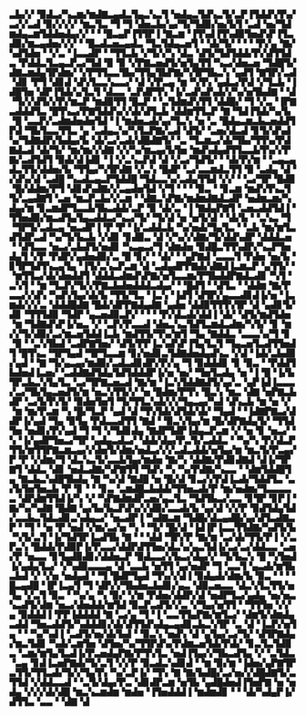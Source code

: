 ▃▙▞▞▝▉▟▃▞▚▃▆▞▆▟▇▃▄▟▃▜▄▃▚▃▜▝▅▟▄▃▜▟▚▃▜▞▃▛▐▜▟▟▚▜▚▞▃▞▞▃▟▝▉▞▞▞▞▝▆▃▜▃▝▜▝▜▝▟▅▃▙▞▄▞▜▞▜▟▉▞▅▞▙▜▝▃▟▝▅▞▜▟▆▟▄▃▆▜▟▟▅▟▄▞▞▝▝▝█▃▄▛▐▜▜▛▐▝▇▃▆▝▐▜▚▟▐▜▚▟▉▜▅▟▚▛▐▜▃▟▉▞▆▃▄▟▅▞▞▞▝▝█▃▟▃▅▃▄▟▃▝▜▃▜▟▄▃▅▜▝▝▟▞▜▞▝▝▝▝▛▞▄▝▇▞▚▟▜▟▅▝▝▞▃▝▐▃▃▟▛▝▝▜▜▃▙▝▞▜▞▞▚▝▟▃▝▟▜▞▜▟▜▟▟▞▛▞▟▜▜▟▃▝▛▟▟▃▜▃▄▃▛▃▞▜▟▝▉▝▉▝▞▛▇▃▅▟▜▞▅▜▄▜▜▝▚▃▞▟▅▃▅▝▜▟█▜▞▟▇▃▆▟▄▜▛▟▆▞▝▞▛▜▜▃▃▜▙▞▜▜▄▜▙▛▇▞▚▜▛▜▙▃▚▝▄▟▜▝▇▜▛▞▃▟▝▟▊▝▛▜▝▟▊▟▝▟▚▜▃▃▚▃▃▞▝▟▝▞▛▃▄▝▆▝▚▜▚▝▄▟▃▞▛▟▝▞▜▃▙▝▐▟█▜▅▝▟▛▐▜▟▞▄▜▃▜▝▟▃▃▝▃▛▟▛▜▚▝▐▞▃▟▚▟▚▟▞▞▚▞▅▜▙▟▇▝▝▟▝▜▞▞▟▜▞▞▛▞▆▃▛▝▆▟▉▜▜▝█▃▛▝▝▃▜▟▆▟▚▜▜▝▟▟█▞▝▜▝▞▃▝▐▛▇▃▟▟▟▜▃▝█▜▚▃▞▛▇▜▟▟▚▞▞▟▞▟▜▃▙▝▟▟▆▜▜▃▛▝▇▝▜▟▐▜▟▞▚▞▙▝█▝▃▃▛▞▃▟▆▟▅▟▅▜▟▝▐▝▆▟▅▃▟▞▄▞▜▃▚▝▅▝▃▝█▟▄▃▆▃▙▃▅▟▟▜▛▟▝▜▙▜▃▃▜▜▃▝▄▝▃▟▄▃▚▞▚▜▃▛▇▞▃▟▝▟▜▞▝▃▅▞▟▃▟▝▊▜▞▟▚▟▚▞▜▟▇▟▛▞▙▟▄▞▙▝▟▞▃▞▃▟▞▟█▟▇▜▞▝▃▝▜▃▆▃▞▟▞▜▙▞▜▜▚▞▛▟▇▟▃▟▝▟▞▜▞▝▆▞▆▞▞▟▇▝▞▞▚▞▆▃▄▞▙▜▅▝▆▟▚▟▄▟▜▜▃▃▙▜▚▞▞▛▇▞▃▟▜▟▜▝▉▟▞▟▐▟▊▝▐▝▞▃▚▃▛▟▝▟▝▞▃▞▜▟▜▞▝▝▟▞▛▞▆▝▝▃▄▃▄▟▃▜▜▞▟▟▅▞▙▝▜▜▄▞▚▜▛▟▇▝▞▃▚▝█▟▛▝▃▞▃▃▆▟▃▜▜▝▉▝▃▟▄▝▟▝▞▟▚▞▟▝▃▟█▝▚▃▟▃▄▃▛▜▟▟█▝▜▟▃▃▚▞▃▟▄▜▜▟▝▞▞▝▝▃▞▜▛▝█▟▉▝█▞▟▟▆▞▛▜▝▟▊▟▚▟▇▞▞▃▄▟▅▜▟▝▞▜▝▝▝▝▉▃▝▝▊▃▆▝▆▟▚▜▚▃▜▜▞▃▄▟▇▜▝▃▅▝▆▃▛▃▙▞▞▃▆▝▝▟▇▃▚▛▇▞▆▟▆▟▇▟▃▟▛▝▅▟▆▃▆▞▚▟▄▞▆▝▊▃▆▟▛▜▃▃▙▜▙▃▟▟▞▃▛▝▉▝▟▞▃▝▐▝▇▟▄▛▇▜▝▃▅▃▟▟▜▟▐▝▜▜▅▟▉▞▆▃▟▜▄▜▄▃▟▟▃▞▚▃▞▜▞▝▜▞▟▝▅▝▅▜▞▟▝▝▟▞▙▝▝▃▚▃▝▜▝▜▛▜▞▃▟▃▄▝▅▃▟▛▐▝▛▝▛▝▐▞▃▟▟▃▙▝▚▞▅▟▞▜▄▜▃▝▝▃▙▝▆▞▆▜▃▟▜▟▛▃▟▝▚▞▜▞▙▃▙▝▞▟▊▝▊▟▉▃▝▟▝▞▚▞▞▟▇▞▜▞▟▟▚▟▛▝▟▟▟▃▅▝▝▟▜▃▃▝▅▃▞▃▙▟▜▞▅▟▊▝▚▃▄▃▞▜▝▟▆▟▅▝▉▟█▃▜▜▚▟▛▞▚▃▛▜▅▟▄▜▝▞▛▝▛▟▛▞▄▟▅▟▉▞▃▝█▝▊▞▝▝▟▞▝▝▄▛▇▟▝▃▃▃▜▝▛▟▅▝▅▞▙▝▊▜▛▜▟▜▚▃▄▜▄▝▐▜▞▃▚▃▛▃▆▝▟▝▃▟▄▟▛▛▇▟▞▟▇▟▐▃▆▃▛▝▄▜▜▞▝▝▆▜▜▃▞▟▞▟▅▟▟▜▝▟▟▟▃▟▆▟▚▛▇▞▅▜▃▃▆▞▛▜▙▟▟▛▇▟▃▟▊▝▚▜▝▃▚▜▝▝▆▝▜▃▛▞▜▞▞▛▇▃▙▟▅▟▟▟▃▟▄▞▝▝█▟▜▝▝▟▜▃▝▝▟▟▆▝▇▞▛▃▃▞▞▟▚▝▚▟▚▜▄▞▟▞▙▝▜▜▞▜▃▝▐▃▚▝▐▟▜▝▟▜▛▞▄▃▃▟▊▟▐▞▅▝▐▃▆▟▞▞▞▃▝▟▟▟█▟▇▝█▟▞▟▛▛▇▟▄▟▇▝▄▟▅▝▟▟▉▜▜▜▚▜▛▝▟▝▄▟▊▜▞▟▊▝▜▜▜▟▉▝▜▟▛▝▄▃▅▟▉▃▛▞▝▝▝▝▛▞▟▃▟▞▟▟▐▝▟▞▝▟▜▞▆▟▜▟▅▝▆▝▜▟▇▟▚▛▐▞▅▃▝▞▝▃▛▞▛▃▃▟▝▟▅▃▚▃▜▟▜▃▆▟▃▟▆▞▚▜▞▝▊▝▆▞▞▜▞▟▉▞▃▞▆▃▅▜▟▟▐▃▙▝▆▟▜▜▞▜▚▞▆▜▝▜▄▝▇▟▟▃▝▃▃▃▚▞▜▝▊▝▉▝▝▃▚▜▙▟▝▃▟▛▇▜▅▞▝▟▜▞▛▛▐▃▚▟▚▛▐▜▄▜▃▜▝▜▄▃▅▜▃▟▜▜▅▟▜▝█▜▚▃▝▜▛▜▄▟▝▜▛▜▃▃▆▝▊▞▅▟▊▃▜▟▇▟▅▟▄▟▚▃▝▞▟▝▐▟▞▃▙▟▉▞▄▟▝▝▇▝▜▞▄▃▄▞▆▟▉▞▃▟▃▟▊▟▛▞▛▞▄▝▜▝▉▟▟▟▊▝▊▝▉▃▝▝▛▟▟▜▙▟▅▟▐▃▅▞▝▃▟▟▇▟▜▟▄▜▟▜▟▟▟▛▐▞▅▝▅▞▝▜▅▜▃▟▄▝▅▝▐▝█▝▐▞▙▜▛▃▙▃▚▜▄▜▃▝▃▞▜▛▇▃▅▃▟▝▇▞▆▝▐▃▚▜▟▟▇▟▜▞▄▞▃▝▄▛▐▟▐▃▃▃▞▃▞▜▙▜▄▃▅▟▜▞▆▝▅▃▚▜▜▞▞▝▅▝█▟▆▞▛▜▚▝█▃▚▝▆▃▝▟▇▝▅▛▇▃▙▟▛▝▃▞▙▜▚▜▞▝▉▟▅▜▅▜▝▜▞▜▜▃▚▟▞▞▞▜▄▃▄▞▚▟▝▟▚▃▙▝▆▝▅▝▞▝▆▝▆▞▛▃▆▝▚▝█▞▜▃▛▝▄▟▝▟▝▜▚▜▟▞▟▜▟▞▟▞▝▜▄▟▝▝▐▟▇▛▇▃▞▟▟▛▐▞▄▟▝▜▄▝▉▜▄▝▛▟▃▃▟▜▜▝▇▟▝▝▉▃▚▜▄▞▆▝█▞▟▛▇▟▄▜▞▝▜▜▟▜▅▝▅▟▊▞▛▞▄▟▝▜▝▜▝▞▜▟▊▟▄▝▇▟▛▜▟▛▐▟▄▃▛▃▆▝▞▝▅▝▊▝▅▃▞▝▚▝▐▞▄▟▛▜▅▃▞▜▛▝▄▟▄▃▟▃▞▝▟▟▞▟▄▞▛▃▜▞▃▟▟▃▝▝▚▞▚▝▛▞▟▃▛▜▜▞▆▜▜▛▇▃▆▃▄▞▞▟▅▜▞▟▆▞▅▟▃▞▞▞▃▟▃▟▟▞▅▜▄▞▆▝▆▃▜▞▛▃▄▞▛▝▛▝▞▟▆▞▜▝▟▃▚▃▜▞▃▃▙▜▄▞▆▟▅▝▇▞▚▝▟▟▇▞▛▟▊▟▇▟▝▟▐▞▜▛▇▜▝▟▟▃▝▟▊▝▅▟▃▟▇▞▚▛▇▜▜▝▜▟▚▝▚▝▚▞▛▟▇▞▚▃▃▝▝▟▆▜▟▟█▜▄▝▇▃▙▃▚▟█▜▙▟▄▝▇▝▚▞▟▝▇▟█▝▅▝█▞▟▝▊▃▞▞▛▟▐▃▟▞▜▟▟▜▃▝▃▞▙▜▅▜▅▃▙▝▛▝▊▝▝▝▊▃▝▃▆▟█▃▙▟▟▞▜▜▅▃▟▞▛▝▆▞▅▟▆▞▜▃▃▃▃▃▝▟▛▟▆▜▜▟▐▞▚▝▞▝▚▛▇▟▆▟▛▃▅▞▄▃▜▃▝▜▟▜▙▃▞▃▃▝▊▜▛▝▊▛▐▝▇▞▚▞▚▟▇▝█▟▇▝▄▞▙▞▙▃▛▟▚▞▞▟▉▞▃▃▟▞▙▝▄▞▟▝▞▞▛▝▉▟▜▟▄▜▟▞▃▃▙▃▜▟▃▟▊▃▚▟▄▃▞▝▅▃▟▛▐▝▚▟▇▃▆▝▜▟█▞▟▃▄▟█▞▄▞▟▜▃▟▇▃▛▝▝▜▝▝▅▝▛▝▅▟▝▞▆▞▃▞▅▝▚▝▝▜▞▝█▞▟▝▐▟▐▛▐▃▃▜▜▟▇▞▚▟▜▞▙▝▚▜▞▃▜▝▐▞▜▟▜▛▐▃▟▜▙▝▇▝▝▝▟▟▝▜▛▞▛▝▇▞▆▝▃▞▟▞▜▜▞▛▐▝▞▃▛▃▚▝█▟▟▞▛▟▉▛▐▞▛▃▃▞▟▟▛▟▜▜▅▞▟▃▚▞▄▃▜▟▐▞▃▞▃▞▟▟▃▃▝▃▅▞▛▝▅▃▃▝▊▜▄▟▉▟▊▞▟▟▅▃▛▝▉▟▃▃▞▞▙▃▞▟▄▞▞▝▜▞▙▃▚▝█▝▚▜▅▟▐▞▄▟▄▜▃▞▝▞▚▟▉▃▃▃▄▝▟▝▃▃▙▝▅▜▜▝▄▞▅▟▛▝▜▝▃▃▜▝▄▃▟▞▆▜▙▃▙▟▝▞▝▞▅▝▅▟▄▟▝▝▜▝█▟▛▜▄▟▝▜▚▞▞▟▐▝▉▟▄▟▞▟▆▞▙▝▉▃▝▝▝▝█▃▄▟█▝▐▛▐▃▄▜▝▜▝▟▛▞▞▜▙▟▅▃▙▟▊▞▄▃▝▟▉▃▅▃▃▝▟▃▚▜▃▜▜▞▅▜▄▝▞▃▜▝▉▃▝▝▚▞▄▝▚▝▉▞▝▞▆▝▛▟▅▞▟▟▛▞▟▝▅▟▛▜▃▞▄▟▄▝▅▞▅▃▚▃▟▜▞▟▆▝▅▃▞▟▅▟▟▞▆▜▟▝▉▃▛▃▟▜▞▞▃▝▞▜▄▞▅▜▜▝▝▜▜▜▅▝▞▞▄▝▉▟▟▟▐▝▛▛▐▟▟▟▟▝▇▝▃▞▄▝▜▝▐▝▃▃▜▜▄▛▇▞▆▜▃▞▝▟▆▜▞▟▆▟▄▃▟▟▝▜▅▃▟▟▜▞▚▟▟▟▊▞▟▞▟▜▜▟▚▟▄▃▄▟▊▃▙▃▚▜▛▝▃▝▟▝▐▃▛▞▅▜▄▝▝▝▚▞▚▟▐▝▃▟▜▞▅▞▟▞▙▟▝▝▉▃▚▝▅▟▚▝▟▝▄▜▄▞▃▞▜▞▝▟▜▛▇▟▄▞▆▃▜▟▊▝▚▟▞▃▆▜▅▝▟▜▅▞▚▞▜▜▛▟▚▞▛▟▆▃▅▜▟▞▛▟▞▝▊▃▜▃▜▟▉▃▝▃▆▞▆▜▄▜▃▟▐▞▛▃▅▟▄▛▇▞▛▜▚▜▃▝▅▟▐▜▄▞▞▜▙▃▟▜▄▝▞▝▃▜▟▃▝▃▄▝▊▟▐▃▅▛▇▟▞▜▞▃▜▝▞▞▛▝▉▃▟▃▚▟▊▟▝▝▆▝▉▞▆▝▐▟▅▞▄▛▇▜▛▃▜▜▞▜▜▃▟▞▜▞▞▜▄▜▚▝▚▞▃▛▐▞▝▜▚▝▇▝▇▞▙▟█▞▃▞▅▞▞▟█▟▇▜▞▃▜▜▟▝▞▟▟▃▃▟▝▝▃▜▞▟▄▞▛▃▝▟▊▟▛▃▆▝▅▜▙▝▄▟█▟▅▟▐▜▅▛▇▝▅▝▅▟▄▝▞▞▞▟▞▟█▝▆▃▚▃▆▟▆▝▆▟▅▝▐▜▅▟▟▟▐▝▆▟▆▟▊▝▝▝▟▞▚▟▄▛▐▞▟▜▜▃▝▃▃▝▝▟▇▝▟
